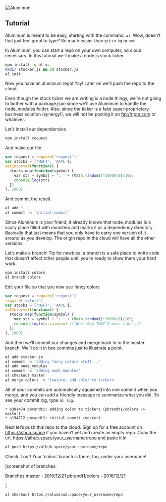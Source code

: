 ![Aluminum](http://i3.cpcache.com/product/709482292/elements_13_aluminum_tile_coaster.jpg?height=225&width=225)

## Tutorial

Aluminum is meant to be easy, starting with the command, `al`.  Wow, doesn’t that just feel great to type?  So much easier than `git` or `hg` or `svn`.

In Aluminum, you can start a repo on your own computer, no cloud necessary.  In this tutorial we’ll make a node.js stock ticker.

```sh
npm install -g al-vc
mkdir stocker.js && cd stocker.js
al init
```

Now you have an aluminum repo!  Yay!  Later on we’ll push the repo to the cloud.

Even though the stock ticker we are writing is a node thingy, we’re not going to bother with a package.json since we’ll use Aluminum to handle the node_modules folder.  Also, since the ticker is a fake super-proprietary business solution (synergy!), we will not be posting it on ftp://npm.com or whatever.

Let’s install our dependencies

```sh
npm install request
```

And make our file

```js
var request = require('request')
var stocks = ['MSFT', 'AAPL'];
setInterval(function() {
  stocks.map(function(symbol) {
    var str = symbol + ': ' + (Math.random()*10000|0)/100;
    console.log(str)
  })
}, 1000)
```

And commit the result.  

```sh
al add *
al commit -m 'initial commit'
```

Since Aluminum is your friend, it already knows that node_modules is a scary place filled with monsters and marks it as a dependency directory. Basically that just means that you only have to carry one version of it around as you develop.  The origin repo in the cloud will have all the other versions.

Let’s make a branch!  Tip for newbies: a branch is a safe place to write code that doesn’t affect other people until you’re ready to show them your hard work.

```sh
npm install colors
al branch colors
```

Edit your file so that you now use fancy colors

```js
var request = require('request')
require('colors')
var stocks = ['MSFT', 'AAPL'];
setInterval(function() {
  stocks.map(function(symbol) {
    var str = symbol + ': ' + (Math.random()*10000|0)/100;
    console.log(str.rainbow) // Wow! Now THAT'S more like it!
  })
}, 1000)
```

And then we’ll commit our changes and merge back in to the master branch.  We’ll do it in two commits just to illustrate a point.

```sh
al add stocker.js
al commit -m 'adding fancy colors stuff...'
al add node_modules
al commit -m 'adding node_modules'
al checkout master
al merge colors -m 'feature: add color to tickers'
```

All of your commits are automatically squashed into one commit when you merge, and you can add a friendly message to summarize what you did. To see your commit log, type `al log`.

```
* a381474 pbrandt1: adding color to tickers (pbrandt1/colors -> master)
* a194712 pbrandt1: initial commit (master)
```

Next let’s push this repo to the cloud.  Sign up for a free account on https://alhub.space if you haven’t yet and create an empty repo.  Copy the url, https://alhub.space/your_username/repo and paste it in

```sh
al push https://alhub.space/your_username/repo
```

Check it out!  Your ‘colors’ branch is there, too, under your username!

[screenshot of branches:

Branches
master - 2016/12/21
pbrandt1/colors - 2016/12/21

]

```sh
al checkout https://aluminum.space/your_username/repo
```
